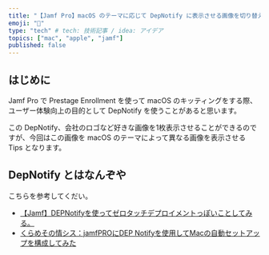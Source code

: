 ```yaml
---
title: "【Jamf Pro】macOS のテーマに応じて DepNotify に表示させる画像を切り替える"
emoji: "📝"
type: "tech" # tech: 技術記事 / idea: アイデア
topics: ["mac", "apple", "jamf"]
published: false
---
```


## はじめに

Jamf Pro で Prestage Enrollment を使って macOS のキッティングをする際、ユーザー体験向上の目的として DepNotify を使うことがあると思います。

この DepNotify、会社のロゴなど好きな画像を1枚表示させることができるのですが、今回はこの画像を macOS のテーマによって異なる画像を表示させる Tips となります。

## DepNotify とはなんぞや

こちらを参考してくだい。

- [【Jamf】DEPNotifyを使ってゼロタッチデプロイメントっぽいことしてみる。](https://qiita.com/soh19/items/b28537a71e46038934a8)
- [くらめその情シス：jamfPROにDEP Notifyを使用してMacの自動セットアップを構成してみた](https://dev.classmethod.jp/articles/jamf_dep-notify_configuration/)
